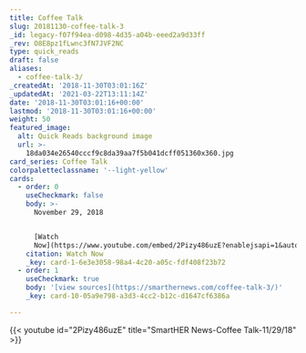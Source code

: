```yaml
---
title: Coffee Talk
slug: 20181130-coffee-talk-3
_id: legacy-f07f94ea-d098-4d35-a04b-eeed2a9d33ff
_rev: O8E8pz1fLwnc3fN7JVF2NC
type: quick_reads
draft: false
aliases:
  - coffee-talk-3/
_createdAt: '2018-11-30T03:01:16Z'
_updatedAt: '2021-03-22T13:11:14Z'
date: '2018-11-30T03:01:16+00:00'
lastmod: '2018-11-30T03:01:16+00:00'
weight: 50
featured_image:
  alt: Quick Reads background image
  url: >-
    18da034e26540cccf9c8da39aa7f5b041dcff051360x360.jpg
card_series: Coffee Talk
colorpaletteclassname: '--light-yellow'
cards:
  - order: 0
    useCheckmark: false
    body: >-
      November 29, 2018


      [Watch
      Now](https://www.youtube.com/embed/2Pizy486uzE?enablejsapi=1&autoplay=1&rel=0)
    citation: Watch Now
    _key: card-1-6e3e3058-98a4-4c20-a05c-fdf408f23b72
  - order: 1
    useCheckmark: true
    body: '[view sources](https://smarthernews.com/coffee-talk-3/)'
    _key: card-10-05a9e798-a3d3-4cc2-b12c-d1647cf6386a

---
```

{{< youtube id="2Pizy486uzE" title="SmartHER News-Coffee Talk-11/29/18" >}}